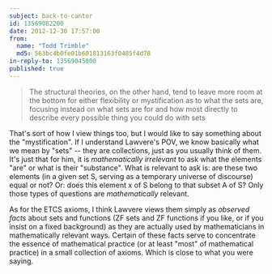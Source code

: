 ```yaml
---
subject: back-to-cantor
id: 13569082200
date: 2012-12-30 17:57:00
from:
  name: "Todd Trimble"
  md5: 563bc4b0fe01b601813163f0485f4d78
in-reply-to: 13569045000
published: true
---
```

> The structural theories, on the other hand, tend to leave more room at the bottom for either flexibility or mystification as to what the sets are, focusing instead on what sets are for and how most directly to describe every possible thing you could do with sets 

That's sort of how I view things too, but I would like to say something about the "mystification". If I understand Lawvere's POV, we know basically what we mean by "sets" -- they are collections, just as you usually think of them. It's just that for him, it is *mathematically irrelevant* to ask what the elements "are" or what is their "substance". What is relevant to ask is: are these two elements (in a given set S, serving as a temporary universe of discourse) equal or not? Or: does this element x of S belong to that subset A of S? Only those types of questions are *mathematically* relevant. 

As for the ETCS axioms, I think Lawvere views them simply as *observed facts* about sets and functions (ZF sets and ZF functions if you like, or if you insist on a fixed background) as they are actually used by mathematicians in mathematically relevant ways. Certain of these facts serve to concentrate the essence of mathematical practice (or at least "most" of mathematical practice) in a small collection of axioms. Which is close to what you were saying. 
